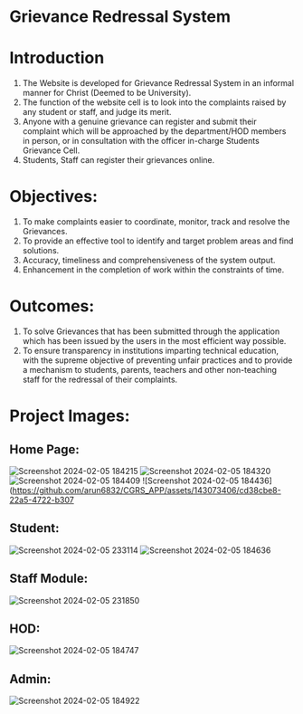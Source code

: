 # Grievance Redressal System

# Introduction
1. The Website is developed for Grievance Redressal System in an informal manner for Christ (Deemed to be University).
2. The function of the website cell is to look into the complaints raised by any student or staff, and judge its merit. 
3. Anyone with a genuine grievance can register and submit their complaint which will be approached by the department/HOD members in person, or in consultation with the officer in-charge Students Grievance Cell. 
4. Students, Staff can register their grievances online.

# Objectives:
1.	To make complaints easier to coordinate, monitor, track and resolve the Grievances. 
2.	To provide an effective tool to identify and target problem areas and find solutions.
3.	Accuracy, timeliness and comprehensiveness of the system output. 
4.	Enhancement in the completion of work within the constraints of time. 

# Outcomes:
1.	To solve Grievances that has been submitted through the application which has been issued by the users in the most efficient way possible.
2.	To ensure transparency in institutions imparting technical education, with the supreme objective of preventing unfair practices and to provide a mechanism to students, parents, teachers and other non-teaching staff for the redressal of their complaints.

# Project Images:
## Home Page:
![Screenshot 2024-02-05 184215](https://github.com/arun6832/CGRS_APP/assets/143073406/f4fe51c6-5be1-4754-9195-274a254c1971)
![Screenshot 2024-02-05 184320](https://github.com/arun6832/CGRS_APP/assets/143073406/1fa22e0f-e9fd-4158-b19f-061ab4d0c006)
![Screenshot 2024-02-05 184409](https://github.com/arun6832/CGRS_APP/assets/143073406/9e2344cb-40e5-4e6d-98a7-d3718863b7f6)
![Screenshot 2024-02-05 184436](https://github.com/arun6832/CGRS_APP/assets/143073406/cd38cbe8-22a5-4722-b307

## Student:
![Screenshot 2024-02-05 233114](https://github.com/arun6832/CGRS_APP/assets/143073406/1c6b45a8-2073-4a71-8e6f-33244de1924f)
![Screenshot 2024-02-05 184636](https://github.com/arun6832/CGRS_APP/assets/143073406/16aa37ce-c136-45f6-af50-5b63d082f82a)

## Staff Module:
![Screenshot 2024-02-05 231850](https://github.com/arun6832/CGRS_APP/assets/143073406/2b1af8cc-7e78-4586-b5e5-56362b11dd94)

## HOD:
![Screenshot 2024-02-05 184747](https://github.com/arun6832/CGRS_APP/assets/143073406/c4297258-73bd-4e55-b36d-65f2a039168f)

## Admin:
![Screenshot 2024-02-05 184922](https://github.com/arun6832/CGRS_APP/assets/143073406/cf934be6-555b-4338-8eb4-f0884f92f53b)

